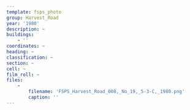 ```yaml
---
template: fsps_photo
group: Harvest_Road
year: '1980'
description: ~
buildings:
    - ''
coordinates: ~
heading: ~
classification: ~
section: ~
cell: ~
film_roll: ~
files:
    -
        filename: 'FSPS_Harvest_Road_008,_No_19,_5-3-C,_1980.png'
        caption: ''
---
```

